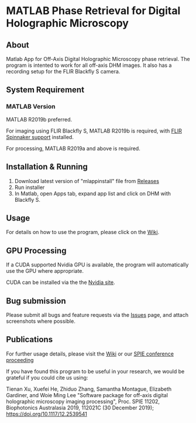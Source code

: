 # MATLAB Phase Retrieval for Digital Holographic Microscopy

## About

Matlab App for Off-Axis Digital Holographic Microscopy phase retrieval. The program is intented to work for all off-axis DHM images. It also has a recording setup for the FLIR Blackfly S camera.

## System Requirement
### MATLAB Version
MATLAB R2019b preferred.

For imaging using FLIR Blackfly S, MATLAB R2019b is required, with [FLIR Spinnaker support](https://au.mathworks.com/matlabcentral/fileexchange/69202-flir-spinnaker-support-by-image-acquisition-toolbox) installed.

For processing, MATLAB R2019a and above is required.

## Installation & Running

1. Download latest version of "mlappinstall" file from [Releases](https://github.com/PurelyWhite/DHM_MATLAB_ANUAOLAB/releases)
2. Run installer
3. In Matlab, open Apps tab, expand app list and click on DHM with Blackfly S.

## Usage

For details on how to use the program, please click on the [Wiki](https://github.com/PurelyWhite/DHM_MATLAB_ANUAOLAB/wiki).

## GPU Processing

If a CUDA supported Nvidia GPU is available, the program will automatically use the GPU where appropriate.

CUDA can be installed via the the [Nvidia site](https://developer.nvidia.com/cuda-downloads).

## Bug submission

Please submit all bugs and feature requests via the [Issues](https://github.com/PurelyWhite/DHM_MATLAB_ANUAOLAB/issues) page, and attach screenshots where possible.

## Publications

For further usage details, please visit the [Wiki](https://github.com/PurelyWhite/DHM_MATLAB_ANUAOLAB/wiki) or our [SPIE conference proceeding](https://www.spiedigitallibrary.org/conference-proceedings-of-spie/11202/112021C/Software-package-for-off-axis-digital-holographic-microscopy-imaging-processing/10.1117/12.2539541.full)

If you have found this program to be useful in your research, we would be grateful if you could cite us using:

Tienan Xu, Xuefei He, Zhiduo Zhang, Samantha Montague, Elizabeth Gardiner, and Woie Ming Lee "Software package for off-axis digital holographic microscopy imaging processing", Proc. SPIE 11202, Biophotonics Australasia 2019, 112021C (30 December 2019); https://doi.org/10.1117/12.2539541 
